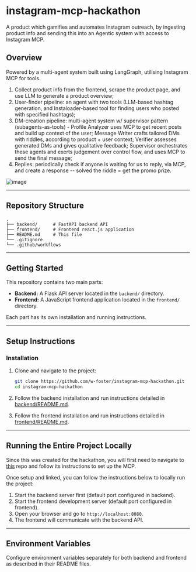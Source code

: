 # instagram-mcp-hackathon

A product which gamifies and automates Instagram outreach, by ingesting product info and sending this into an Agentic system with access to Instagram MCP.

## Overview

Powered by a multi-agent system built using LangGraph, utilising Instagram MCP for tools.
1) Collect product info from the frontend, scrape the product page, and use LLM to generate a product overview;
2) User-finder pipeline: an agent with two tools (LLM-based hashtag generation, and Instaloader-based tool for finding users who posted with specified hashtags);
3) DM-creation pipeline: multi-agent system w/ supervisor pattern (subagents-as-tools) - Profile Analyzer uses MCP to get recent posts and build up context of the user; Message Writer crafts tailored DMs with riddles, according to product + user context; Verifier assesses generated DMs and gives qualitative feedback; Supervisor orchestrates these agents and exerts judgement over control flow, and uses MCP to send the final message;
4) Replies: periodically check if anyone is waiting for us to reply, via MCP, and create a response -- solved the riddle = get the promo prize.


![image](https://github.com/user-attachments/assets/1d4a3203-0a5b-4c4e-a7fc-b2302cb53d05)



---

## Repository Structure

```
.
├── backend/      # FastAPI backend API
├── frontend/     # Frontend react.js application
├── README.md     # This file
└── .gitignore
└── .github/workflows
```

---

## Getting Started

This repository contains two main parts:

- **Backend:** A Flask API server located in the `backend/` directory.
- **Frontend:** A JavaScript frontend application located in the `frontend/` directory.

Each part has its own installation and running instructions.

---

## Setup Instructions

### Installation

1. Clone and navigate to the project:

   ```bash
   git clone https://github.com/w-foster/instagram-mcp-hackathon.git
   cd instagram-mcp-hackathon
   ```

2. Follow the backend installation and run instructions detailed in [backend/README.md](./backend/README.md).

3. Follow the frontend installation and run instructions detailed in [frontend/README.md](./frontend/README.md).

---

## Running the Entire Project Locally

Since this was created for the hackathon, you will first need to navigate to [this](https://github.com/trypeggy/instagram_dm_mcp) repo and follow its instructions to set up the MCP.

Once setup and linked, you can follow the instructions below to locally run the project:

1. Start the backend server first (default port configured in backend).
2. Start the frontend development server (default port configured in frontend).
3. Open your browser and go to `http://localhost:8080`.
4. The frontend will communicate with the backend API.

---

## Environment Variables

Configure environment variables separately for both backend and frontend as described in their README files.

